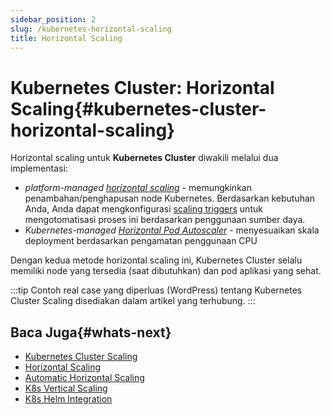 ```yaml
---
sidebar_position: 2
slug: /kubernetes-horizontal-scaling
title: Horizontal Scaling
---
```

# Kubernetes Cluster: Horizontal Scaling{#kubernetes-cluster-horizontal-scaling}

Horizontal scaling untuk **Kubernetes Cluster** diwakili melalui dua implementasi:

  * _platform-managed [horizontal scaling](<https://docs.dewacloud.com/docs/horizontal-scaling>)_ \- memungkinkan penambahan/penghapusan node Kubernetes. Berdasarkan kebutuhan Anda, Anda dapat mengkonfigurasi [scaling triggers](<https://docs.dewacloud.com/docs/automatic-horizontal-scaling#configure-triggers>) untuk mengotomatisasi proses ini berdasarkan penggunaan sumber daya.
  * _Kubernetes-managed [Horizontal Pod Autoscaler](<https://kubernetes.io/docs/tasks/run-application/horizontal-pod-autoscale/>)_ \- menyesuaikan skala deployment berdasarkan pengamatan penggunaan CPU

Dengan kedua metode horizontal scaling ini, Kubernetes Cluster selalu memiliki node yang tersedia (saat dibutuhkan) dan pod aplikasi yang sehat.

:::tip
Contoh real case yang diperluas (WordPress) tentang Kubernetes Cluster Scaling disediakan dalam artikel yang terhubung.
:::

## Baca Juga{#whats-next}

  * [Kubernetes Cluster Scaling](<https://docs.dewacloud.com/docs/scaling-kubernetes/>)
  * [Horizontal Scaling](<https://docs.dewacloud.com/docs/horizontal-scaling>)
  * [Automatic Horizontal Scaling](<https://docs.dewacloud.com/docs/automatic-horizontal-scaling>)
  * [K8s Vertical Scaling](<https://docs.dewacloud.com/docs/kubernetes-vertical-scaling>)
  * [K8s Helm Integration](<https://docs.dewacloud.com/docs/kubernetes-helm-integration>)